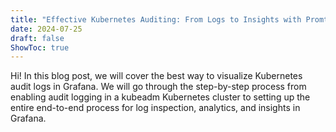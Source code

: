 ```yaml
---
title: "Effective Kubernetes Auditing: From Logs to Insights with Promtail, Loki, and Grafana"
date: 2024-07-25
draft: false
ShowToc: true
---
```

Hi! In this blog post, we will cover the best way to visualize Kubernetes audit logs in Grafana. We will go through the step-by-step process from enabling audit logging in a kubeadm Kubernetes cluster to setting up the entire end-to-end process for log inspection, analytics, and insights in Grafana.
 